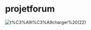 # projetforum
![t%C3%A9l%C3%A9charger%20(22)](https://github.com/totoro65/projetforum/blob/main/t%C3%A9l%C3%A9charger%20(22).jpg?raw=true)

